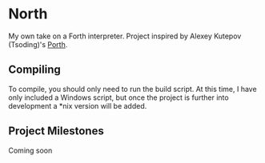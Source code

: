 # North

My own take on a Forth interpreter.
Project inspired by Alexey Kutepov (Tsoding)'s [Porth](https://gitlab.com/tsoding/porth).

## Compiling

To compile, you should only need to run the build script. At this time, I have only included a Windows script, 
but once the project is further into development a *nix version will be added.

## Project Milestones
Coming soon
